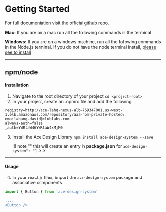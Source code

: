 # Getting Started

For full documentation visit the official [github repo](https://github.com/clublabs/ACEDesignSystem).

**Mac:** If you are on a mac run all the following commands in the terminal

**Windows:** If you are on a windows machine, run all the following commands in the Node.js terminal. If you do not have the node terminal install, [please see to install](http://blog.teamtreehouse.com/install-node-js-npm-windows)
<hr/>


## npm/node
#### Installation

1. Navigate to the root directory of your project `cd <project-root>`
2. In your project, create an .npmrc file and add the following
       
```
registry=http://ace-lahq-nexus-alb-769347001.us-west-1.elb.amazonaws.com/repository/aaa-npm-private-hosted/
email=hang.david@clublabs.com
always-auth=false
_auth=YWRtaW46YWRtaW4xMjM0
```


3. Install the Ace Design Library `npm install ace-design-system --save`

    !!! note ""
        this will create an entry in **package.json** for `ace-design-system": "1.X.X`


<hr/>

#### Usage

4. In your react js files, import the `ace-design-system` package and associative components 

```javascript
import { Button } from `ace-design-system'

....
<Button />
```

<br/>


